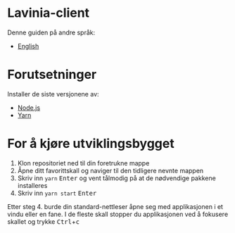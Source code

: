# Lavinia-client
Denne guiden på andre språk:
* [English](README.md)

# Forutsetninger
Installer de siste versjonene av:
* [Node.js](https://nodejs.org)
* [Yarn](https://yarnpkg.com)

# For å kjøre utviklingsbygget
1. Klon repositoriet ned til din foretrukne mappe
2. Åpne ditt favorittskall og naviger til den tidligere nevnte mappen
3. Skriv inn `yarn` <kbd>Enter</kbd> og vent tålmodig på at de nødvendige pakkene installeres
4. Skriv inn `yarn start` <kbd>Enter</kbd>

Etter steg 4. burde din standard-nettleser åpne seg med applikasjonen i et vindu eller en fane. I de fleste skall stopper du applikasjonen ved å fokusere skallet og trykke <kbd>Ctrl</kbd>+<kbd>c</kbd>

